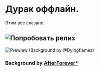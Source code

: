 # Дурак оффлайн.
Этим все сказано.

## ![Попробовать релиз](https://github.com/Heosam0/DurakOfflineWPF/releases/tag/WPF)

![Prewiew (Background by @Dyingflamez)](https://github.com/user-attachments/assets/1c7a0298-a7e3-43ec-aedc-40c2de956f5c)

### Background by [AfterForever*](https://x.com/Dyingflamez)
